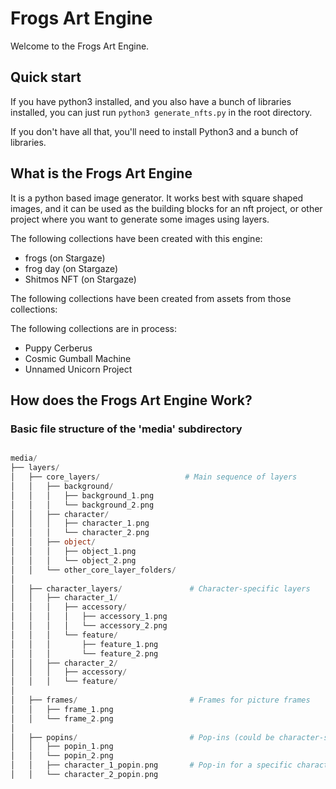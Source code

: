 # Frogs Art Engine
Welcome to the Frogs Art Engine.

## Quick start
If you have python3 installed, and you also have a bunch of libraries installed, you can just run `python3 generate_nfts.py` in the root directory.

If you don't have all that, you'll need to install Python3 and a bunch of libraries.

## What is the Frogs Art Engine
It is a python based image generator. It works best with square shaped images, and it can be used as the building blocks for an nft project, or other project where you want to generate some images using layers. 

The following collections have been created with this engine:

- frogs (on Stargaze)
- frog day (on Stargaze)
- Shitmos NFT (on Stargaze)

The following collections have been created from assets from those collections:

The following collections are in process:

- Puppy Cerberus
- Cosmic Gumball Machine
- Unnamed Unicorn Project

## How does the Frogs Art Engine Work?


### Basic file structure of the 'media' subdirectory
```php

media/
├── layers/
│   ├── core_layers/                   # Main sequence of layers
│   │   ├── background/
│   │   │   ├── background_1.png
│   │   │   └── background_2.png
│   │   ├── character/
│   │   │   ├── character_1.png
│   │   │   └── character_2.png
│   │   ├── object/
│   │   │   ├── object_1.png
│   │   │   └── object_2.png
│   │   └── other_core_layer_folders/
│   
│   ├── character_layers/               # Character-specific layers
│   │   ├── character_1/
│   │   │   ├── accessory/
│   │   │   │   ├── accessory_1.png
│   │   │   │   └── accessory_2.png
│   │   │   └── feature/
│   │   │       ├── feature_1.png
│   │   │       └── feature_2.png
│   │   ├── character_2/
│   │   │   ├── accessory/
│   │   │   └── feature/
│   
│   ├── frames/                         # Frames for picture frames
│   │   ├── frame_1.png
│   │   └── frame_2.png
│   
│   ├── popins/                         # Pop-ins (could be character-specific)
│   │   ├── popin_1.png
│   │   └── popin_2.png
│   │   ├── character_1_popin.png       # Pop-in for a specific character
│   │   └── character_2_popin.png

```